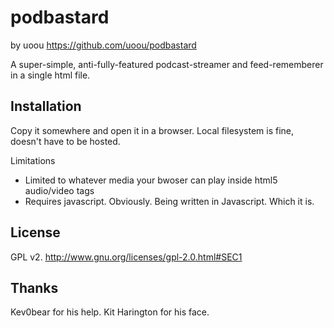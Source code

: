 podbastard
==========

by uoou
https://github.com/uoou/podbastard

A super-simple, anti-fully-featured podcast-streamer and feed-rememberer in a single html file.

Installation
------------

Copy it somewhere and open it in a browser. Local filesystem is fine, doesn't have to be hosted.

Limitations
- Limited to whatever media your bwoser can play inside html5 audio/video tags
- Requires javascript. Obviously. Being written in Javascript. Which it is.

License
-------
GPL v2.
http://www.gnu.org/licenses/gpl-2.0.html#SEC1

Thanks
------

Kev0bear for his help. Kit Harington for his face.